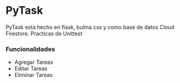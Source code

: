 # PyTask

PyTask esta hecho en flask, bulma css y como base de datos Cloud Firestore.
Practicas de Unittest

### Funcionalidades

- Agregar Tareas
- Editar Tareas
- Eliminar Tareas
